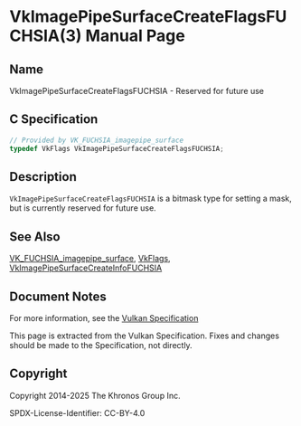 # VkImagePipeSurfaceCreateFlagsFUCHSIA(3) Manual Page

## Name

VkImagePipeSurfaceCreateFlagsFUCHSIA - Reserved for future use



## [](#_c_specification)C Specification

```c++
// Provided by VK_FUCHSIA_imagepipe_surface
typedef VkFlags VkImagePipeSurfaceCreateFlagsFUCHSIA;
```

## [](#_description)Description

`VkImagePipeSurfaceCreateFlagsFUCHSIA` is a bitmask type for setting a mask, but is currently reserved for future use.

## [](#_see_also)See Also

[VK\_FUCHSIA\_imagepipe\_surface](https://registry.khronos.org/vulkan/specs/latest/man/html/VK_FUCHSIA_imagepipe_surface.html), [VkFlags](https://registry.khronos.org/vulkan/specs/latest/man/html/VkFlags.html), [VkImagePipeSurfaceCreateInfoFUCHSIA](https://registry.khronos.org/vulkan/specs/latest/man/html/VkImagePipeSurfaceCreateInfoFUCHSIA.html)

## [](#_document_notes)Document Notes

For more information, see the [Vulkan Specification](https://registry.khronos.org/vulkan/specs/latest/html/vkspec.html#VkImagePipeSurfaceCreateFlagsFUCHSIA)

This page is extracted from the Vulkan Specification. Fixes and changes should be made to the Specification, not directly.

## [](#_copyright)Copyright

Copyright 2014-2025 The Khronos Group Inc.

SPDX-License-Identifier: CC-BY-4.0